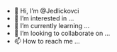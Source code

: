 - 👋 Hi, I’m @Jedlickovci
- 👀 I’m interested in ...
- 🌱 I’m currently learning ...
- 💞️ I’m looking to collaborate on ...
- 📫 How to reach me ...

<!---
Jedlickovci/Jedlickovci is a ✨ special ✨ repository because its `README.md` (this file) appears on your GitHub profile.
You can click the Preview link to take a look at your changes.
--->
